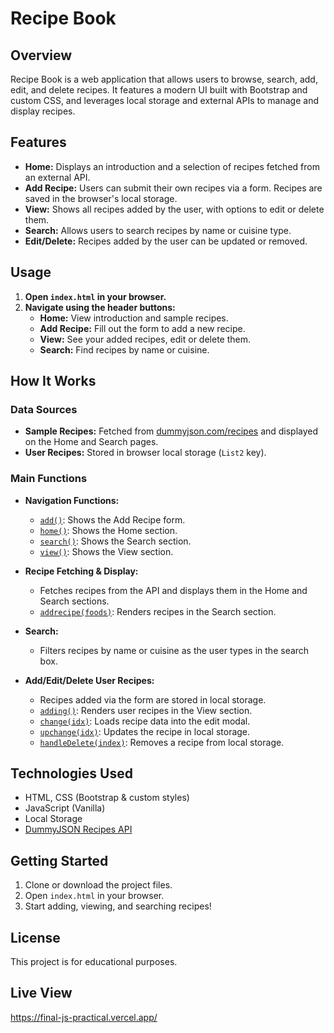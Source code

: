 # Recipe Book

## Overview

Recipe Book is a web application that allows users to browse, search, add, edit, and delete recipes. It features a modern UI built with Bootstrap and custom CSS, and leverages local storage and external APIs to manage and display recipes.

## Features

- **Home:** Displays an introduction and a selection of recipes fetched from an external API.
- **Add Recipe:** Users can submit their own recipes via a form. Recipes are saved in the browser's local storage.
- **View:** Shows all recipes added by the user, with options to edit or delete them.
- **Search:** Allows users to search recipes by name or cuisine type.
- **Edit/Delete:** Recipes added by the user can be updated or removed.

## Usage

1. **Open `index.html` in your browser.**
2. **Navigate using the header buttons:**
   - **Home:** View introduction and sample recipes.
   - **Add Recipe:** Fill out the form to add a new recipe.
   - **View:** See your added recipes, edit or delete them.
   - **Search:** Find recipes by name or cuisine.

## How It Works

### Data Sources

- **Sample Recipes:** Fetched from [dummyjson.com/recipes](https://dummyjson.com/recipes) and displayed on the Home and Search pages.
- **User Recipes:** Stored in browser local storage (`List2` key).

### Main Functions

- **Navigation Functions:**  
  - [`add()`](assets/js/app.js): Shows the Add Recipe form.  
  - [`home()`](assets/js/app.js): Shows the Home section.  
  - [`search()`](assets/js/app.js): Shows the Search section.  
  - [`view()`](assets/js/app.js): Shows the View section.

- **Recipe Fetching & Display:**  
  - Fetches recipes from the API and displays them in the Home and Search sections.
  - [`addrecipe(foods)`](assets/js/app.js): Renders recipes in the Search section.

- **Search:**  
  - Filters recipes by name or cuisine as the user types in the search box.

- **Add/Edit/Delete User Recipes:**  
  - Recipes added via the form are stored in local storage.
  - [`adding()`](assets/js/app.js): Renders user recipes in the View section.
  - [`change(idx)`](assets/js/app.js): Loads recipe data into the edit modal.
  - [`upchange(idx)`](assets/js/app.js): Updates the recipe in local storage.
  - [`handleDelete(index)`](assets/js/app.js): Removes a recipe from local storage.

## Technologies Used

- HTML, CSS (Bootstrap & custom styles)
- JavaScript (Vanilla)
- Local Storage
- [DummyJSON Recipes API](https://dummyjson.com/recipes)

## Getting Started

1. Clone or download the project files.
2. Open `index.html` in your browser.
3. Start adding, viewing, and searching recipes!

## License

This project is for educational purposes.

## Live View

https://final-js-practical.vercel.app/
